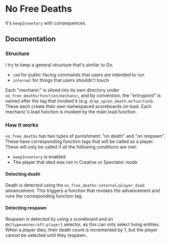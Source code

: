 # No Free Deaths

It's `keepInventory` with consequences.

## Documentation

### Structure

I try to keep a general structure that's similar to Go.
- `cmd` for public-facing commands that users are intended to run
- `internal` for things that users shouldn't touch

Each "mechanic" is siloed into its own directory under `no_free_deaths/function/mechanic`, and by convention, the "entrypoint" is named after the tag that invoked it (e.g. `drop_xp/on_death.mcfunction`). These each create their own namespaced scoreboards on load. Each mechanic's load function is invoked by the main load function.

### How it works

`no_free_deaths` has two types of punishment: "on death" and "on respawn". These have corresponding function tags that will be called as a player. These will only be called if all the following conditions are met:
- `keepInventory` is enabled
- The player that died was not in Creative or Spectator mode

#### Detecting death

Death is detected using the `no_free_deaths:internal/player_died` advancement. This triggers a function that revokes the advancement and runs the corresponding function tag.

#### Detecting respawn

Respawn is detected by using a scoreboard and an `@e[type=minecraft:player]` selector, as this can only select living entities. When a player dies, their death count is incremented by 1, but the player cannot be selected until they respawn.
